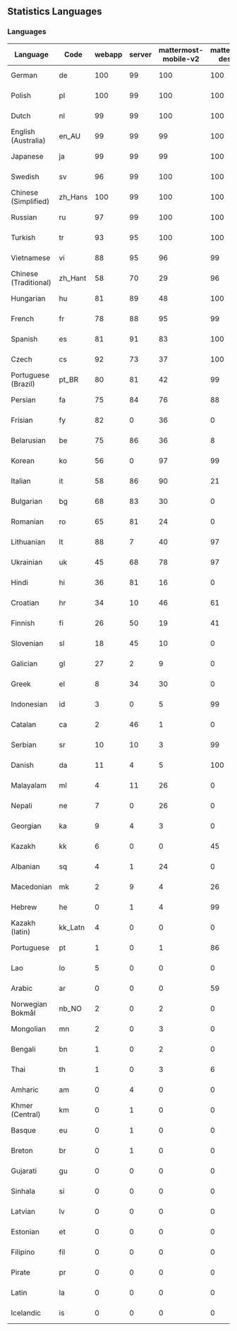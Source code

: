 ## Statistics Languages ##
###  Languages  ###
|Language|Code|webapp|server|mattermost-mobile-v2|mattermost-desktop|playbook-webapp|calls-webapp|Total|Last Modified|
|---|---|---|---|---|---|---|---|---|---|
|German|de| 100| 99| 100| 100| 0| 100| 99|2024-03-11T13:43:01.829085Z|
|Polish|pl| 100| 99| 100| 100| 0| 100| 99|2024-03-11T13:43:03.761305Z|
|Dutch|nl| 99| 99| 100| 100| 0| 100| 99|2024-03-11T13:43:39.183156Z|
|English (Australia)|en_AU| 99| 99| 99| 100| 0| 0| 99|2024-03-11T11:09:17.522388Z|
|Japanese|ja| 99| 99| 99| 100| 0| 97| 99|2024-03-11T13:43:02.835474Z|
|Swedish|sv| 96| 99| 100| 100| 0| 89| 97|2024-03-11T13:43:04.425372Z|
|Chinese (Simplified)|zh_Hans| 100| 99| 100| 100| 0| 100| 95|2024-03-11T13:43:05.810191Z|
|Russian|ru| 97| 99| 100| 100| 0| 68| 95|2024-03-11T13:43:04.199721Z|
|Turkish|tr| 93| 95| 100| 100| 0| 100| 95|2024-03-11T13:43:05.129293Z|
|Vietnamese|vi| 88| 95| 96| 99| 0| 89| 91|2024-03-11T13:43:05.531824Z|
|Chinese (Traditional)|zh_Hant| 58| 70| 29| 96| 0| 15| 87|2024-03-11T13:43:06.048651Z|
|Hungarian|hu| 81| 89| 48| 100| 0| 0| 80|2024-03-11T11:11:21.768272Z|
|French|fr| 78| 88| 95| 99| 0| 52| 80|2024-03-11T13:43:02.206418Z|
|Spanish|es| 81| 91| 83| 100| 0| 25| 79|2024-03-11T13:43:02.024112Z|
|Czech|cs| 92| 73| 37| 100| 0| 97| 77|2024-03-11T13:43:01.574905Z|
|Portuguese (Brazil)|pt_BR| 80| 81| 42| 99| 0| 89| 77|2024-03-11T13:43:03.976395Z|
|Persian|fa| 75| 84| 76| 88| 0| 0| 73|2024-03-11T11:09:58.623097Z|
|Frisian|fy| 82| 0| 36| 0| 0| 0| 72|2024-03-05T06:30:56.501534Z|
|Belarusian|be| 75| 86| 36| 8| 0| 0| 72|2024-03-11T11:07:58.431322Z|
|Korean|ko| 56| 0| 97| 99| 0| 89| 68|2024-03-11T13:43:03.076175Z|
|Italian|it| 58| 86| 90| 21| 0| 21| 67|2024-03-11T13:43:02.607972Z|
|Bulgarian|bg| 68| 83| 30| 0| 0| 0| 66|2024-03-11T11:08:07.385826Z|
|Romanian|ro| 65| 81| 24| 0| 0| 0| 63|2024-03-11T11:14:17.185118Z|
|Lithuanian|lt| 88| 7| 40| 97| 0| 80| 62|2024-03-11T13:43:03.319935Z|
|Ukrainian|uk| 45| 68| 78| 97| 0| 0| 56|2024-03-11T11:15:41.324661Z|
|Hindi|hi| 36| 81| 16| 0| 0| 0| 45|2024-03-11T11:11:01.909407Z|
|Croatian|hr| 34| 10| 46| 61| 0| 97| 36|2024-03-11T13:43:02.377296Z|
|Finnish|fi| 26| 50| 19| 41| 0| 0| 32|2024-03-11T11:10:10.117876Z|
|Slovenian|sl| 18| 45| 10| 0| 0| 0| 22|2024-03-11T11:14:46.026791Z|
|Galician|gl| 27| 2| 9| 0| 0| 0| 17|2024-03-11T11:10:30.666802Z|
|Greek|el| 8| 34| 30| 0| 0| 0| 17|2024-03-11T11:09:07.314202Z|
|Indonesian|id| 3| 0| 5| 99| 0| 0| 14|2024-03-11T11:11:32.277026Z|
|Catalan|ca| 2| 46| 1| 0| 0| 0| 13|2024-03-11T11:08:27.196101Z|
|Serbian|sr| 10| 10| 3| 99| 0| 0| 12|2024-03-11T11:15:04.529502Z|
|Danish|da| 11| 4| 5| 100| 0| 0| 11|2024-03-11T13:22:10.596358Z|
|Malayalam|ml| 4| 11| 26| 0| 0| 0| 9|2024-03-11T11:13:02.441847Z|
|Nepali|ne| 7| 0| 26| 0| 0| 0| 7|2024-03-11T11:13:30.152567Z|
|Georgian|ka| 9| 4| 3| 0| 0| 0| 7|2024-03-11T11:12:02.598966Z|
|Kazakh|kk| 6| 0| 0| 45| 0| 0| 6|2024-03-05T06:32:02.714823Z|
|Albanian|sq| 4| 1| 24| 0| 0| 0| 5|2024-03-11T11:14:55.562447Z|
|Macedonian|mk| 2| 9| 4| 26| 0| 0| 5|2024-03-11T11:12:52.767976Z|
|Hebrew|he| 0| 1| 4| 99| 0| 0| 4|2024-03-11T11:10:51.319946Z|
|Kazakh (latin)|kk_Latn| 4| 0| 0| 0| 0| 0| 4|2024-03-05T06:31:57.114505Z|
|Portuguese|pt| 1| 0| 1| 86| 0| 0| 3|2024-03-11T11:14:06.878067Z|
|Lao|lo| 5| 0| 0| 0| 0| 0| 3|2024-03-11T11:12:33.379798Z|
|Arabic|ar| 0| 0| 0| 59| 0| 0| 2|2024-03-05T06:29:24.889777Z|
|Norwegian Bokmål|nb_NO| 2| 0| 2| 0| 0| 0| 2|2024-03-11T11:13:21.370462Z|
|Mongolian|mn| 2| 0| 3| 0| 0| 0| 2|2024-03-11T11:13:11.943037Z|
|Bengali|bn| 1| 0| 2| 0| 0| 0| 1|2024-03-05T06:29:39.533848Z|
|Thai|th| 1| 0| 3| 6| 0| 0| 1|2024-03-11T11:15:22.525795Z|
|Amharic|am| 0| 4| 0| 0| 0| 0| 1|2024-03-11T11:07:48.037452Z|
|Khmer (Central)|km| 0| 1| 0| 0| 0| 0| 0|2024-03-11T11:12:12.759358Z|
|Basque|eu| 0| 1| 0| 0| 0| 0| 0|2024-03-11T11:09:48.447374Z|
|Breton|br| 0| 1| 0| 0| 0| 0| 0|2024-03-11T11:08:16.992154Z|
|Gujarati|gu| 0| 0| 0| 0| 0| 0| 0|2024-03-11T11:10:41.184599Z|
|Sinhala|si| 0| 0| 0| 0| 0| 0| 0|2024-03-11T11:14:36.978231Z|
|Latvian|lv| 0| 0| 0| 0| 0| 0| 0|2024-03-05T06:32:33.922469Z|
|Estonian|et| 0| 0| 0| 0| 0| 0| 0|2024-03-11T11:09:38.424065Z|
|Filipino|fil| 0| 0| 0| 0| 0| 0| 0|2024-03-05T06:30:46.532835Z|
|Pirate|pr| 0| 0| 0| 0| 0| 0| 0|2024-03-05T06:33:15.306349Z|
|Latin|la| 0| 0| 0| 0| 0| 0| 0|2024-03-05T06:32:17.454530Z|
|Icelandic|is| 0| 0| 0| 0| 0| 0| 0|2024-03-05T06:31:36.900092Z|
